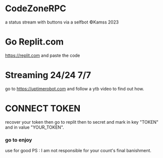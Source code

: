# CodeZoneRPC
a status stream with buttons via a selfbot ©Kamss 2023
# Go Replit.com
https://replit.com and paste the code
# Streaming 24/24 7/7
go to https://uptimerobot.com and follow a ytb video to find out how.
# CONNECT TOKEN
recover your token then go to replit then to secret and mark in key "TOKEN" and in value "YOUR_TOKEN".
### go to enjoy
use for good PS : I am not responsible for your count's final banishment.
